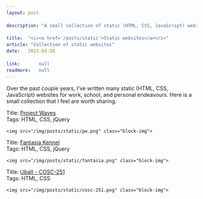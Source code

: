 ```yaml
---
layout: post

description: "A small collection of static (HTML, CSS, JavaScript) websites that I've written for work, school, and other personal endeavours that are worth sharing."

title: 	"<i><a href='/posts/static'>Static websites</a></i>"
article: "Collection of static websites"
date: 	2015-03-28

link: 		null
readmore: 	null
---
```


Over the past couple years, I've written many static (HTML, CSS, JavaScript) websites for work, school, and personal endeavours. Here is a small collection that I feel are worth sharing.

<div class="site-block">
	<span>Title: <span class="indent"><a href="/static/pw/">Project Waves</a></span></span><br>
	<span>Tags: <span class="indent">HTML, CSS, jQuery</span></span><br>

	<img src="/img/posts/static/pw.png" class="block-img">
</div>

<div class="site-block">
	<span>Title: <span class="indent"><a href="/static/fantasia/">Fantasia Kennel</a></span></span><br>
	<span>Tags: <span class="indent">HTML, CSS, jQuery</span></span><br>

	<img src="/img/posts/static/fantasia.png" class="block-img">
</div>

<div class="site-block">
	<span>Title: <span class="indent"><a href="/static/COSC-251/">Ubalt - COSC-251</a></span></span><br>
	<span>Tags: <span class="indent">HTML, CSS</span></span><br>

	<img src="/img/posts/static/cosc-251.png" class="block-img">
</div>

<!-- initialize -->
<script>
    // append CSS for this page to the <head>
    var linkElement = document.createElement("link");
    linkElement.rel = "stylesheet";
    linkElement.href = "/css/posts/static/static.css";
    // append CSS file
    document.head.appendChild(linkElement);
</script>
<!-- / initialize -->
